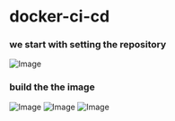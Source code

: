 # docker-ci-cd

### we start with setting the repository ###
![Image](https://github.com/user-attachments/assets/2a3dd398-e9aa-40f0-bd0f-6212a2ca6fb5)


### build the the image ###
![Image](https://github.com/user-attachments/assets/a755dda7-8593-44b2-af7a-0037b635abd6)
![Image](https://github.com/user-attachments/assets/2e90ded5-ae4e-4633-9677-6acd7163a396)
![Image](https://github.com/user-attachments/assets/e6428525-c7d2-4f7c-adef-dbb9b14e8a67)



